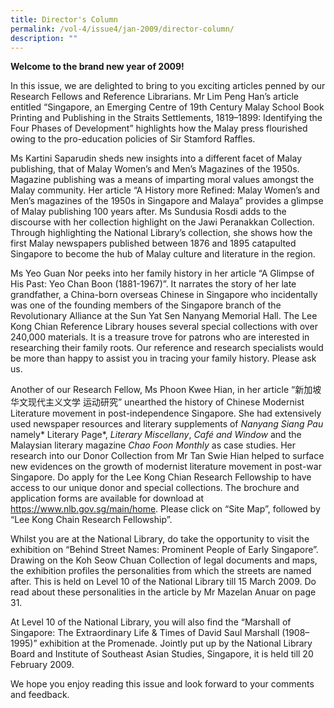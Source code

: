 ```yaml
---
title: Director's Column
permalink: /vol-4/issue4/jan-2009/director-column/
description: ""
---
```

**Welcome to the brand new year of 2009!**

In this issue, we are delighted to bring to you exciting articles penned by our Research Fellows and Reference Librarians. Mr Lim Peng Han’s article entitled “Singapore, an Emerging Centre of 19th Century Malay School Book Printing and Publishing in the Straits Settlements, 1819–1899: Identifying the Four Phases of Development” highlights how the Malay press flourished owing to the pro-education policies of Sir Stamford Raffles.

Ms Kartini Saparudin sheds new insights into a different facet of Malay publishing, that of Malay Women’s and Men’s Magazines of the 1950s. Magazine publishing was a means of imparting moral values amongst the Malay community. Her article “A History more Refined: Malay Women’s and Men’s magazines of the 1950s in Singapore and Malaya” provides a glimpse of Malay publishing 100 years after. Ms Sundusia Rosdi adds to the discourse with her collection highlight on the Jawi Peranakkan Collection. Through highlighting the National Library’s collection, she shows how the first Malay newspapers published between 1876 and 1895 catapulted Singapore to become the hub of Malay culture and literature in the region.

Ms Yeo Guan Nor peeks into her family history in her article “A Glimpse of His Past: Yeo Chan Boon (1881-1967)”. It narrates the story of her late grandfather, a China-born overseas Chinese in Singapore who incidentally was one of the founding members of the Singapore branch of the Revolutionary Alliance at the Sun Yat Sen Nanyang Memorial Hall. The Lee Kong Chian Reference Library houses several special collections with over 240,000 materials. It is a treasure trove for patrons who are interested in researching their family roots. Our reference and research specialists would be more than happy to assist you in tracing your family history. Please ask us.

Another of our Research Fellow, Ms Phoon Kwee Hian, in her article “新加坡华文现代主义文学 运动研究” unearthed the history of Chinese Modernist Literature movement in post-independence Singapore. She had extensively used newspaper resources and literary supplements of *Nanyang Siang Pau* namely* Literary Page*, *Literary Miscellany*, *Café and Window* and the Malaysian literary magazine *Chao Foon Monthly* as case studies. Her research into our Donor Collection from Mr Tan Swie Hian helped to surface new evidences on the growth of modernist literature movement in post-war Singapore. Do apply for the Lee Kong Chian Research Fellowship to have access to our unique donor and special collections. The brochure and application forms are available for download at <a href="https://www.nlb.gov.sg/main/home">https://www.nlb.gov.sg/main/home</a><a>. Please click on “Site Map”, followed by “Lee Kong Chain Research Fellowship”.
	
Whilst you are at the National Library, do take the opportunity to visit the exhibition on “Behind Street Names: Prominent People of Early Singapore”. Drawing on the Koh Seow Chuan Collection of legal documents and maps, the exhibition profiles the personalities from which the streets are named after. This is held on Level 10 of the National Library till 15 March 2009. Do read about these personalities in the article by Mr Mazelan Anuar on page 31.
	
At Level 10 of the National Library, you will also find the “Marshall of Singapore: The Extraordinary Life &amp; Times of David Saul Marshall (1908–1995)” exhibition at the Promenade. Jointly put up by the National Library Board and Institute of Southeast Asian Studies, Singapore, it is held till 20 February 2009.

We hope you enjoy reading this issue and look forward to your comments and feedback.
	
	














</a>